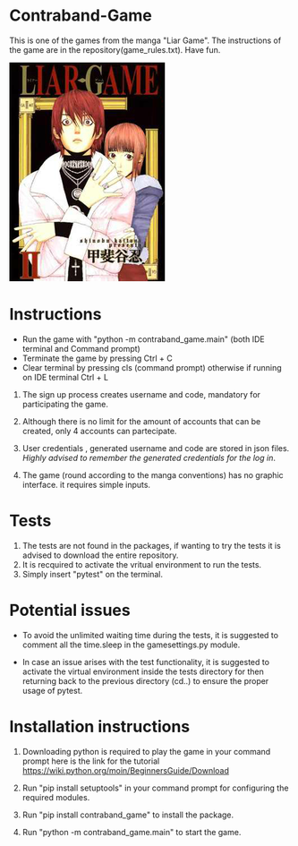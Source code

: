 # Contraband-Game

This is one of the games from the manga "Liar Game". The instructions of the game are in the repository(game_rules.txt). 
Have fun.

![ image alt](https://github.com/andrewisoko/contraband_game/blob/main/images/image%2001.jpg)


# Instructions

* Run the game with "python -m contraband_game.main" (both IDE terminal and Command prompt)
*  Terminate the game by pressing Ctrl + C
* Clear terminal by pressing cls (command prompt) otherwise if running on IDE terminal Ctrl + L

1) The sign up process creates username and code, mandatory for participating the game.

2) Although there is no limit for the amount of accounts that can be created, only 4 accounts can partecipate.

3) User credentials , generated username and code are stored in json files. *Highly advised to remember the generated credentials for the log in*. 

4) The game (round according to the manga conventions) has no graphic interface. it requires simple inputs.

# Tests 

1) The tests are not found in the packages, if wanting to try the tests it is advised to download the entire repository.
2) It is recquired to activate the vritual environment to run the tests.
3) Simply insert "pytest" on the terminal.


# Potential issues


*  To avoid the unlimited waiting time during the tests, it is suggested to comment all the time.sleep in the gamesettings.py module.

*  In case an issue arises with the test functionality, it is suggested to activate the virtual environment inside the tests directory for then returning back to the previous directory (cd..) to ensure the proper usage of pytest. 


# Installation instructions


1) Downloading python is required to play the game in your command prompt here is the link for the tutorial https://wiki.python.org/moin/BeginnersGuide/Download

2) Run "pip install setuptools" in your command prompt for configuring the required modules.

3) Run "pip install contraband_game" to install the package.

4) Run  "python -m contraband_game.main" to start the game.






